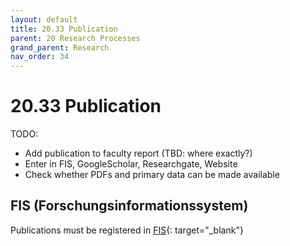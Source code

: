 ```yaml
---
layout: default
title: 20.33 Publication
parent: 20 Research Processes
grand_parent: Research
nav_order: 34
---
```


# 20.33 Publication

TODO:

- Add publication to faculty report (TBD: where exactly?)
- Enter in FIS, GoogleScholar, Researchgate, Website
- Check whether PDFs and primary data can be made available 

## FIS (Forschungsinformationssystem)

Publications must be registered in [FIS]([https://fis.uni-bamberg.de/](https://fis.uni-bamberg.de/mydspace)){: target="_blank"}
